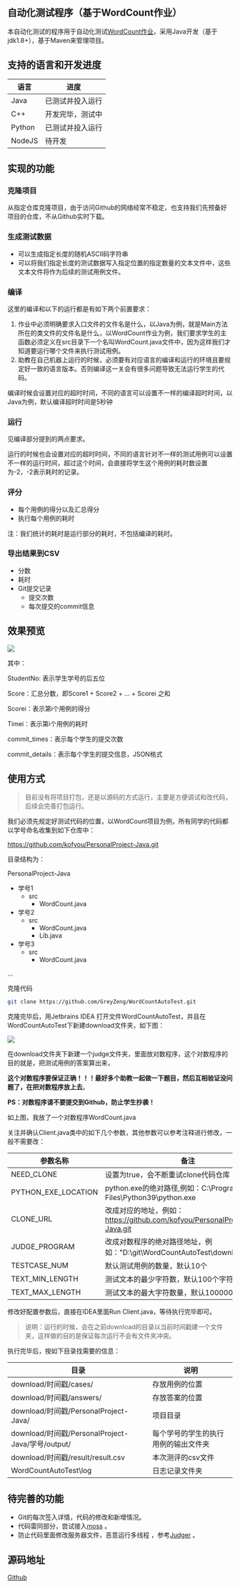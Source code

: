 ## 自动化测试程序（基于WordCount作业）

本自动化测试的程序用于自动化测试[WordCount作业](https://edu.cnblogs.com/campus/fzu/FZUSESPR21/homework/11672)，采用Java开发（基于jdk1.8+），基于Maven来管理项目。



## 支持的语言和开发进度

| 语言   | 进度             |
| ------ | ---------------- |
| Java   | 已测试并投入运行 |
| C++    | 开发完毕，测试中 |
| Python | 已测试并投入运行           |
| NodeJS | 待开发           |



## 实现的功能

### 克隆项目

从指定仓库克隆项目，由于访问Github的网络经常不稳定，也支持我们先预备好项目的仓库，不从Github实时下载。

### 生成测试数据

- 可以生成指定长度的随机ASCII码字符串
- 可以将我们指定长度的测试数据写入指定位置的指定数量的文本文件中，这些文本文件将作为后续的测试用例文件。

### 编译

这里的编译和以下的运行都是有如下两个前置要求：

1. 作业中必须明确要求入口文件的文件名是什么，以Java为例，就是Main方法所在的类文件的文件名是什么，以WordCount作业为例，我们要求学生的主函数必须定义在src目录下一个名叫WordCount.java文件中，因为这样我们才知道要运行哪个文件来执行测试用例。
2. 助教在自己机器上运行的时候，必须要有对应语言的编译和运行的环境且要规定好一致的语言版本。否则编译这一关会有很多问题导致无法运行学生的代码。

编译时候会设置对应的超时时间，不同的语言可以设置不一样的编译超时时间，以Java为例，默认编译超时时间是5秒钟

### 运行

见编译部分提到的两点要求。

运行的时候也会设置对应的超时时间，不同的语言针对不一样的测试用例可以设置不一样的运行时间，超过这个时间，会直接将学生这个用例的耗时数设置为-2，-2表示耗时的记录。

### 评分

- 每个用例的得分以及汇总得分
- 执行每个用例的耗时

注：我们统计的耗时是运行部分的耗时，不包括编译的耗时。

### 导出结果到CSV

- 分数
- 耗时
- Git提交记录
  - 提交次数
  - 每次提交的commit信息

## 效果预览

![](https://img2020.cnblogs.com/blog/683206/202103/683206-20210311160102326-358774870.png)

其中：

StudentNo: 表示学生学号的后五位

Score：汇总分数，即Score1 + Score2 + … + Scorei 之和

Scorei：表示第i个用例的得分

Timei：表示第i个用例的耗时

commit_times：表示每个学生的提交次数

commit_details：表示每个学生的提交信息，JSON格式



## 使用方式

> 目前没有将项目打包，还是以源码的方式运行，主要是方便调试和改代码，后续会完善打包运行。



我们必须先规定好测试代码的位置，以WordCount项目为例，所有同学的代码都以学号命名收集到如下仓库中：

https://github.com/kofyou/PersonalProject-Java.git

目录结构为：

PersonalProject-Java

- 学号1
  - src
    - WordCount.java
- 学号2
  - src
    - WordCount.java
    - Lib.java
- 学号3
  - src
    - WordCount.java

…



克隆代码

```bash
git clone https://github.com/GreyZeng/WordCountAutoTest.git
```



克隆完毕后，用Jetbrains IDEA 打开文件WordCountAutoTest，并且在WordCountAutoTest下新建download文件夹，如下图：

![](https://img2020.cnblogs.com/blog/683206/202103/683206-20210311150843165-514756181.png)

在download文件夹下新建一个judge文件夹，里面放对数程序，这个对数程序的目的就是，把测试用例的答案算出来，

**这个对数程序要保证正确！！！最好多个助教一起做一下题目，然后互相验证没问题了，在把对数程序放上去**。

**PS：对数程序请不要提交到Github，防止学生抄袭！**

如上图，我放了一个对数程序WordCount.java



关注并确认Client.java类中的如下几个参数，其他参数可以参考注释进行修改，一般不需要改：

| 参数名称        | 备注                                                         |
| --------------- | ------------------------------------------------------------ |
| NEED_CLONE      | 设置为true，会不断重试clone代码仓库                          |
| PYTHON_EXE_LOCATION      | python.exe的绝对路径,例如：C:\\Program Files\\Python39\\python.exe                         |
| CLONE_URL       | 改成对应的地址，例如：https://github.com/kofyou/PersonalProject-Java.git |
| JUDGE_PROGRAM   | 改成对数程序的绝对路径地址，例如："D:\\git\\WordCountAutoTest\\download\\judge" |
| TESTCASE_NUM    | 默认测试用例的数量，默认10个                                 |
| TEXT_MIN_LENGTH | 测试文本的最少字符数，默认100个字符                          |
| TEXT_MAX_LENGTH | 测试文本的最大字符数量，默认1000000个字符                    |



修改好配置参数后，直接在IDEA里面Run Client.java，等待执行完毕即可。



> 说明：运行的时候，会在之前download的目录以当前时间戳建一个文件夹，这样做的目的是保证每次运行不会有文件夹冲突。



执行完毕后，按如下目录找需要的信息：

| 目录                                              | 说明                                 |
| ------------------------------------------------- | ------------------------------------ |
| download/时间戳/cases/                            | 存放用例的位置                       |
| download/时间戳/answers/                          | 存放答案的位置                       |
| download/时间戳/PersonalProject-Java/             | 项目目录                             |
| download/时间戳/PersonalProject-Java/学号/output/ | 每个学号的学生的执行用例的输出文件夹 |
| download/时间戳/result/result.csv                 | 本次测评的csv文件                    |
| WordCountAutoTest\log                             | 日志记录文件夹                       |



## 待完善的功能

- Git的每次签入详情，代码的修改和新增情况。
- 代码雷同部分，尝试接入[moss](http://theory.stanford.edu/~aiken/moss/) 。
- 防止代码里面修改服务器文件，恶意运行多线程 ，参考[Judger](https://github.com/QingdaoU/Judger) 。

## 源码地址

[Github](https://github.com/GreyZeng/WordCountAutoTest)




